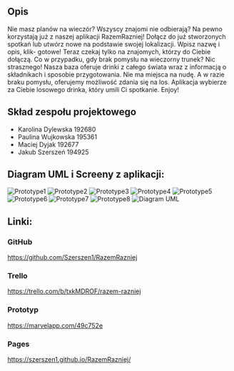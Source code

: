 ## Opis

Nie masz planów na wieczór? Wszyscy znajomi nie odbierają? Na pewno korzystają już z naszej aplikacji RazemRazniej! Dołącz do już stworzonych spotkań lub utwórz nowe na podstawie swojej lokalizacji. Wpisz nazwę i opis, klik- gotowe! Teraz czekaj tylko na znajomych, którzy do Ciebie dołączą.
Co w przypadku, gdy brak pomysłu na wieczorny trunek? Nic strasznego! Nasza baza oferuje drinki z całego świata wraz z informacją o składnikach i sposobie przygotowania. Nie ma miejsca na nudę. A w razie braku pomysłu, oferujemy możliwość zdania się na los. Aplikacja wybierze za Ciebie losowego drinka, który umili Ci spotkanie. Enjoy!

## Skład zespołu projektowego

* Karolina Dylewska 192680 
* Paulina Wujkowska 195361
* Maciej Dyjak 192677
* Jakub Szerszeń 194925

## Diagram UML i Screeny z aplikacji:
<img src="./Git Page/1.png" alt="Prototype1"/>
<img src="./Git Page/2.png" alt="Prototype2"/>
<img src="./Git Page/3.png" alt="Prototype3"/>
<img src="./Git Page/4.png" alt="Prototype4"/>
<img src="./Git Page/5.png" alt="Prototype5"/>
<img src="./Git Page/6.png" alt="Prototype6"/>
<img src="./Git Page/7.png" alt="Prototype7"/>
<img src="./Git Page/8.png" alt="Prototype8"/>
<img src="./Git Page/UML.png" alt="Diagram UML"/>

## Linki:

### GitHub
https://github.com/Szerszen1/RazemRazniej

### Trello
https://trello.com/b/txkMDROF/razem-razniej

### Prototyp
https://marvelapp.com/49c752e

### Pages
https://szerszen1.github.io/RazemRazniej/

